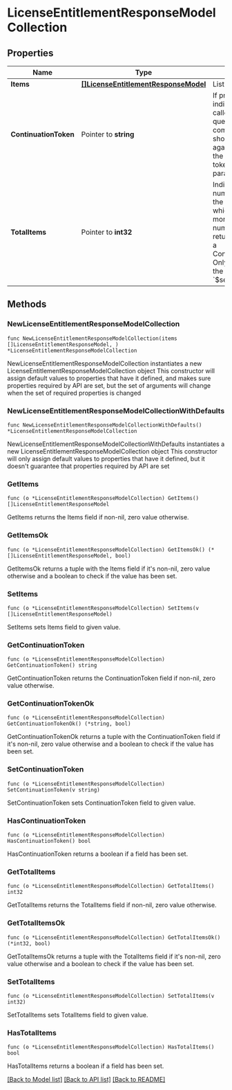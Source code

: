 # LicenseEntitlementResponseModelCollection

## Properties

Name | Type | Description | Notes
------------ | ------------- | ------------- | -------------
**Items** | [**[]LicenseEntitlementResponseModel**](LicenseEntitlementResponseModel.md) | List of items. | 
**ContinuationToken** | Pointer to **string** | If present, indicates to the caller that the query was not complete, and they should call the API again specifying the continuation token as a query parameter. | [optional] 
**TotalItems** | Pointer to **int32** | Indicates the total number of items in the collection, which may be more than the number of Items returned, if there is a ContinuationToken.  Only returned in the response to &#x60;$search&#x60; APIs. | [optional] 

## Methods

### NewLicenseEntitlementResponseModelCollection

`func NewLicenseEntitlementResponseModelCollection(items []LicenseEntitlementResponseModel, ) *LicenseEntitlementResponseModelCollection`

NewLicenseEntitlementResponseModelCollection instantiates a new LicenseEntitlementResponseModelCollection object
This constructor will assign default values to properties that have it defined,
and makes sure properties required by API are set, but the set of arguments
will change when the set of required properties is changed

### NewLicenseEntitlementResponseModelCollectionWithDefaults

`func NewLicenseEntitlementResponseModelCollectionWithDefaults() *LicenseEntitlementResponseModelCollection`

NewLicenseEntitlementResponseModelCollectionWithDefaults instantiates a new LicenseEntitlementResponseModelCollection object
This constructor will only assign default values to properties that have it defined,
but it doesn't guarantee that properties required by API are set

### GetItems

`func (o *LicenseEntitlementResponseModelCollection) GetItems() []LicenseEntitlementResponseModel`

GetItems returns the Items field if non-nil, zero value otherwise.

### GetItemsOk

`func (o *LicenseEntitlementResponseModelCollection) GetItemsOk() (*[]LicenseEntitlementResponseModel, bool)`

GetItemsOk returns a tuple with the Items field if it's non-nil, zero value otherwise
and a boolean to check if the value has been set.

### SetItems

`func (o *LicenseEntitlementResponseModelCollection) SetItems(v []LicenseEntitlementResponseModel)`

SetItems sets Items field to given value.


### GetContinuationToken

`func (o *LicenseEntitlementResponseModelCollection) GetContinuationToken() string`

GetContinuationToken returns the ContinuationToken field if non-nil, zero value otherwise.

### GetContinuationTokenOk

`func (o *LicenseEntitlementResponseModelCollection) GetContinuationTokenOk() (*string, bool)`

GetContinuationTokenOk returns a tuple with the ContinuationToken field if it's non-nil, zero value otherwise
and a boolean to check if the value has been set.

### SetContinuationToken

`func (o *LicenseEntitlementResponseModelCollection) SetContinuationToken(v string)`

SetContinuationToken sets ContinuationToken field to given value.

### HasContinuationToken

`func (o *LicenseEntitlementResponseModelCollection) HasContinuationToken() bool`

HasContinuationToken returns a boolean if a field has been set.

### GetTotalItems

`func (o *LicenseEntitlementResponseModelCollection) GetTotalItems() int32`

GetTotalItems returns the TotalItems field if non-nil, zero value otherwise.

### GetTotalItemsOk

`func (o *LicenseEntitlementResponseModelCollection) GetTotalItemsOk() (*int32, bool)`

GetTotalItemsOk returns a tuple with the TotalItems field if it's non-nil, zero value otherwise
and a boolean to check if the value has been set.

### SetTotalItems

`func (o *LicenseEntitlementResponseModelCollection) SetTotalItems(v int32)`

SetTotalItems sets TotalItems field to given value.

### HasTotalItems

`func (o *LicenseEntitlementResponseModelCollection) HasTotalItems() bool`

HasTotalItems returns a boolean if a field has been set.


[[Back to Model list]](../README.md#documentation-for-models) [[Back to API list]](../README.md#documentation-for-api-endpoints) [[Back to README]](../README.md)


